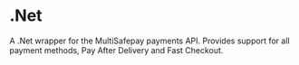 # .Net
A .Net wrapper for the MultiSafepay payments API. Provides support for all payment methods, Pay After Delivery and Fast Checkout.
